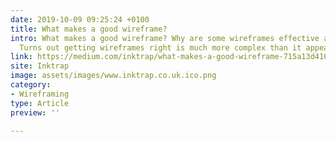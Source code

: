 ```yaml
---
date: 2019-10-09 09:25:24 +0100
title: What makes a good wireframe?
intro: What makes a good wireframe? Why are some wireframes effective and others not?
  Turns out getting wireframes right is much more complex than it appears.
link: https://medium.com/inktrap/what-makes-a-good-wireframe-715a13d410e5
site: Inktrap
image: assets/images/www.inktrap.co.uk.ico.png
category:
- Wireframing
type: Article
preview: ''

---
```

